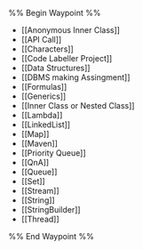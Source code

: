 %% Begin Waypoint %%
- [[Anonymous Inner Class]]
- [[API Call]]
- [[Characters]]
- [[Code Labeller Project]]
- [[Data Structures]]
- [[DBMS making Assingment]]
- [[Formulas]]
- [[Generics]]
- [[Inner Class or Nested Class]]
- [[Lambda]]
- [[LinkedList]]
- [[Map]]
- [[Maven]]
- [[Priority Queue]]
- [[QnA]]
- [[Queue]]
- [[Set]]
- [[Stream]]
- [[String]]
- [[StringBuilder]]
- [[Thread]]

%% End Waypoint %%